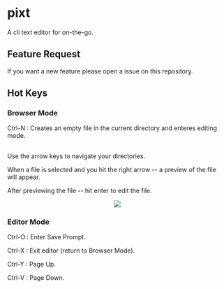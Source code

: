 # pixt
A cli text editor for on-the-go.

## Feature Request

If you want a new feature please open a issue on this repository.

## Hot Keys

### Browser Mode

Ctrl-N : Creates an empty file in the current directory and enteres editing mode.

##

Use the arrow keys to navigate your directories.

When a file is selected and you hit the right arrow -- a preview of the file will appear.

After previewing the file -- hit enter to edit the file.

<p align="center"><img src="https://i.imgur.com/XMeV2nB.png"/></p>

### Editor Mode

Ctrl-O : Enter Save Prompt.

Ctrl-X : Exit editor (return to Browser Mode).

Ctrl-Y : Page Up.

Ctrl-V : Page Down.
